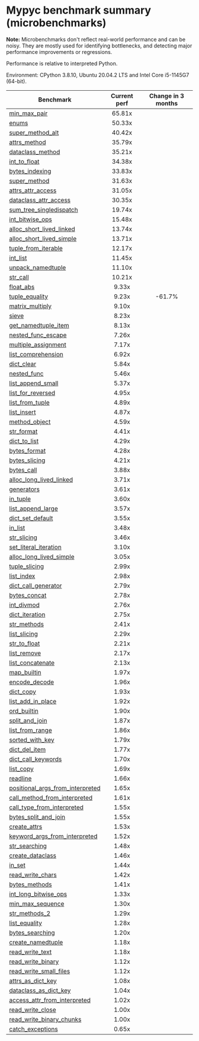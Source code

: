 # Mypyc benchmark summary (microbenchmarks)

**Note:** Microbenchmarks don't reflect real-world performance and can be noisy.
           They are mostly used for identifying bottlenecks, and detecting major performance
           improvements or regressions.

Performance is relative to interpreted Python.

Environment: CPython 3.8.10, Ubuntu 20.04.2 LTS and Intel Core i5-1145G7 (64-bit).

| Benchmark | Current perf | Change in 3 months |
| --- | :---: | :---: |
| [min_max_pair](benchmarks/min_max_pair.md) | 65.81x |  |
| [enums](benchmarks/enums.md) | 50.33x |  |
| [super_method_alt](benchmarks/super_method_alt.md) | 40.42x |  |
| [attrs_method](benchmarks/attrs_method.md) | 35.79x |  |
| [dataclass_method](benchmarks/dataclass_method.md) | 35.21x |  |
| [int_to_float](benchmarks/int_to_float.md) | 34.38x |  |
| [bytes_indexing](benchmarks/bytes_indexing.md) | 33.83x |  |
| [super_method](benchmarks/super_method.md) | 31.63x |  |
| [attrs_attr_access](benchmarks/attrs_attr_access.md) | 31.05x |  |
| [dataclass_attr_access](benchmarks/dataclass_attr_access.md) | 30.35x |  |
| [sum_tree_singledispatch](benchmarks/sum_tree_singledispatch.md) | 19.74x |  |
| [int_bitwise_ops](benchmarks/int_bitwise_ops.md) | 15.48x |  |
| [alloc_short_lived_linked](benchmarks/alloc_short_lived_linked.md) | 13.74x |  |
| [alloc_short_lived_simple](benchmarks/alloc_short_lived_simple.md) | 13.71x |  |
| [tuple_from_iterable](benchmarks/tuple_from_iterable.md) | 12.17x |  |
| [int_list](benchmarks/int_list.md) | 11.45x |  |
| [unpack_namedtuple](benchmarks/unpack_namedtuple.md) | 11.10x |  |
| [str_call](benchmarks/str_call.md) | 10.21x |  |
| [float_abs](benchmarks/float_abs.md) | 9.33x |  |
| [tuple_equality](benchmarks/tuple_equality.md) | 9.23x | -61.7% |
| [matrix_multiply](benchmarks/matrix_multiply.md) | 9.10x |  |
| [sieve](benchmarks/sieve.md) | 8.23x |  |
| [get_namedtuple_item](benchmarks/get_namedtuple_item.md) | 8.13x |  |
| [nested_func_escape](benchmarks/nested_func_escape.md) | 7.26x |  |
| [multiple_assignment](benchmarks/multiple_assignment.md) | 7.17x |  |
| [list_comprehension](benchmarks/list_comprehension.md) | 6.92x |  |
| [dict_clear](benchmarks/dict_clear.md) | 5.84x |  |
| [nested_func](benchmarks/nested_func.md) | 5.46x |  |
| [list_append_small](benchmarks/list_append_small.md) | 5.37x |  |
| [list_for_reversed](benchmarks/list_for_reversed.md) | 4.95x |  |
| [list_from_tuple](benchmarks/list_from_tuple.md) | 4.89x |  |
| [list_insert](benchmarks/list_insert.md) | 4.87x |  |
| [method_object](benchmarks/method_object.md) | 4.59x |  |
| [str_format](benchmarks/str_format.md) | 4.41x |  |
| [dict_to_list](benchmarks/dict_to_list.md) | 4.29x |  |
| [bytes_format](benchmarks/bytes_format.md) | 4.28x |  |
| [bytes_slicing](benchmarks/bytes_slicing.md) | 4.21x |  |
| [bytes_call](benchmarks/bytes_call.md) | 3.88x |  |
| [alloc_long_lived_linked](benchmarks/alloc_long_lived_linked.md) | 3.71x |  |
| [generators](benchmarks/generators.md) | 3.61x |  |
| [in_tuple](benchmarks/in_tuple.md) | 3.60x |  |
| [list_append_large](benchmarks/list_append_large.md) | 3.57x |  |
| [dict_set_default](benchmarks/dict_set_default.md) | 3.55x |  |
| [in_list](benchmarks/in_list.md) | 3.48x |  |
| [str_slicing](benchmarks/str_slicing.md) | 3.46x |  |
| [set_literal_iteration](benchmarks/set_literal_iteration.md) | 3.10x |  |
| [alloc_long_lived_simple](benchmarks/alloc_long_lived_simple.md) | 3.05x |  |
| [tuple_slicing](benchmarks/tuple_slicing.md) | 2.99x |  |
| [list_index](benchmarks/list_index.md) | 2.98x |  |
| [dict_call_generator](benchmarks/dict_call_generator.md) | 2.79x |  |
| [bytes_concat](benchmarks/bytes_concat.md) | 2.78x |  |
| [int_divmod](benchmarks/int_divmod.md) | 2.76x |  |
| [dict_iteration](benchmarks/dict_iteration.md) | 2.75x |  |
| [str_methods](benchmarks/str_methods.md) | 2.41x |  |
| [list_slicing](benchmarks/list_slicing.md) | 2.29x |  |
| [str_to_float](benchmarks/str_to_float.md) | 2.21x |  |
| [list_remove](benchmarks/list_remove.md) | 2.17x |  |
| [list_concatenate](benchmarks/list_concatenate.md) | 2.13x |  |
| [map_builtin](benchmarks/map_builtin.md) | 1.97x |  |
| [encode_decode](benchmarks/encode_decode.md) | 1.96x |  |
| [dict_copy](benchmarks/dict_copy.md) | 1.93x |  |
| [list_add_in_place](benchmarks/list_add_in_place.md) | 1.92x |  |
| [ord_builtin](benchmarks/ord_builtin.md) | 1.90x |  |
| [split_and_join](benchmarks/split_and_join.md) | 1.87x |  |
| [list_from_range](benchmarks/list_from_range.md) | 1.86x |  |
| [sorted_with_key](benchmarks/sorted_with_key.md) | 1.79x |  |
| [dict_del_item](benchmarks/dict_del_item.md) | 1.77x |  |
| [dict_call_keywords](benchmarks/dict_call_keywords.md) | 1.70x |  |
| [list_copy](benchmarks/list_copy.md) | 1.69x |  |
| [readline](benchmarks/readline.md) | 1.66x |  |
| [positional_args_from_interpreted](benchmarks/positional_args_from_interpreted.md) | 1.65x |  |
| [call_method_from_interpreted](benchmarks/call_method_from_interpreted.md) | 1.61x |  |
| [call_type_from_interpreted](benchmarks/call_type_from_interpreted.md) | 1.55x |  |
| [bytes_split_and_join](benchmarks/bytes_split_and_join.md) | 1.55x |  |
| [create_attrs](benchmarks/create_attrs.md) | 1.53x |  |
| [keyword_args_from_interpreted](benchmarks/keyword_args_from_interpreted.md) | 1.52x |  |
| [str_searching](benchmarks/str_searching.md) | 1.48x |  |
| [create_dataclass](benchmarks/create_dataclass.md) | 1.46x |  |
| [in_set](benchmarks/in_set.md) | 1.44x |  |
| [read_write_chars](benchmarks/read_write_chars.md) | 1.42x |  |
| [bytes_methods](benchmarks/bytes_methods.md) | 1.41x |  |
| [int_long_bitwise_ops](benchmarks/int_long_bitwise_ops.md) | 1.33x |  |
| [min_max_sequence](benchmarks/min_max_sequence.md) | 1.30x |  |
| [str_methods_2](benchmarks/str_methods_2.md) | 1.29x |  |
| [list_equality](benchmarks/list_equality.md) | 1.28x |  |
| [bytes_searching](benchmarks/bytes_searching.md) | 1.20x |  |
| [create_namedtuple](benchmarks/create_namedtuple.md) | 1.18x |  |
| [read_write_text](benchmarks/read_write_text.md) | 1.18x |  |
| [read_write_binary](benchmarks/read_write_binary.md) | 1.12x |  |
| [read_write_small_files](benchmarks/read_write_small_files.md) | 1.12x |  |
| [attrs_as_dict_key](benchmarks/attrs_as_dict_key.md) | 1.08x |  |
| [dataclass_as_dict_key](benchmarks/dataclass_as_dict_key.md) | 1.04x |  |
| [access_attr_from_interpreted](benchmarks/access_attr_from_interpreted.md) | 1.02x |  |
| [read_write_close](benchmarks/read_write_close.md) | 1.00x |  |
| [read_write_binary_chunks](benchmarks/read_write_binary_chunks.md) | 1.00x |  |
| [catch_exceptions](benchmarks/catch_exceptions.md) | 0.65x |  |
